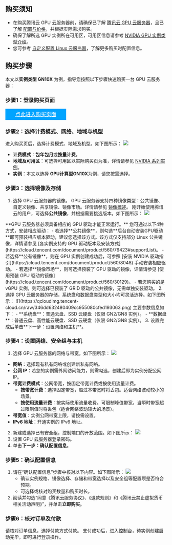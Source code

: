 ##  购买须知
- 在购买腾讯云 GPU 云服务器前，请确保已了解 [腾讯云 GPU 云服务器](https://cloud.tencent.com/document/product/560/8015)，且已了解 [配置与价格](https://cloud.tencent.com/document/product/560/8025)，并根据实际需求购买。
- 确保了解所选 GPU 实例所在可用区，可用区信息请参考 [NVIDIA GPU 实例类型介绍](https://cloud.tencent.com/document/product/560/19700)。
- 您可参考 [自定义配置 Linux 云服务器](https://cloud.tencent.com/document/product/213/10517)，了解更多购买时配置信息。

##  购买步骤
本文以**实例类型 GN10X** 为例，指导您按照以下步骤快速购买一台 GPU 云服务器：



### 步骤1：登录购买页面
<div style="background-color:#00A4FF; width: 190px; height: 35px; line-height:35px; text-align:center;"><a href="https://buy.cloud.tencent.com/?tab=custom&regionId=8&zoneId=800005&instanceType=GN7.5XLARGE80" target="_blank"  style="color: white; font-size:16px;" hotrep="document.guide.2764.btn2">点此进入购买页面</a></div>


### 步骤2：选择计费模式、网络、地域与机型
进入购买页后，选择计费模式、地域及机型。如下图所示：
![](https://qcloudimg.tencent-cloud.cn/raw/10fd0cb659db0abf6d64afdde5f2b790.png)
 - **计费模式**：**包年包月**或**按量计费**。
 - **地域及可用区**：可选择可用区以实际购买页为准，详情请参见 [NVIDIA 系列实例](https://cloud.tencent.com/document/product/560/19700)。
 - **实例**：本文以选择 **GPU计算型GN10X**为例，请您按需选择。


### 步骤3：选择镜像及存储

1. 选择 GPU 云服务器的镜像。
GPU 云服务器支持四种镜像类型：公共镜像、自定义镜像、共享镜像、镜像市场。详情请参见 [镜像概述](https://cloud.tencent.com/document/product/213/4940)。
刚开始使用腾讯云的用户，可选择**公共镜像**，并根据需要挑选版本。如下图所示：
![](https://qcloudimg.tencent-cloud.cn/raw/57e36543e247aff4be3f67489a782ff0.png)
<dx-alert infotype="notice" title="">
**GPU 云服务器必须具备相应的 GPU 驱动才能正常运行。** 您可通过以下4种方式，安装相应驱动：
 - 若选择**公共镜像**，则勾选**后台自动安装GPU驱动**即可预装相应版本驱动，建议您选择该方式。该方式仅支持部分 Linux 公共镜像，详情请参见 [各实例支持的 GPU 驱动版本及安装方式](https://cloud.tencent.com/document/product/560/76423#supportList)。
 - 若选择**公有镜像**，则在 GPU 实例创建成功后，可参照 [安装 NVIDIA 驱动指引](https://cloud.tencent.com/document/product/560/8048) 手动安装相应驱动。
 - 若选择**镜像市场**，则可选择预装了 GPU 驱动的镜像，详情请参见 [使用预装 GPU 驱动的镜像](https://cloud.tencent.com/document/product/560/30129)。
 - 若您购买的是 vGPU 实例，则可选择已预装了 GRID 驱动的公共镜像，无需单独安装驱动。
</dx-alert>
2. 选择 GPU 云服务器的存储，系统盘和数据盘类型和大小均可灵活选择。如下图所示：
![](https://qcloudimg.tencent-cloud.cn/raw/346dd632480409cc955080cfed193063.png)
主要参数信息如下：
 - **系统盘**：普通云盘、SSD 云硬盘（仅限 GN2/GN8 实例）。
 - **数据盘**：普通云盘、高性能云硬盘、SSD 云硬盘（仅限 GN2/GN8 实例）。
3. 设置完成后单击**下一步：设置网络和主机**。


### 步骤4：设置网络、安全组与主机
1. 选择 GPU 云服务器的网络与带宽。如下图所示：
![](https://qcloudimg.tencent-cloud.cn/raw/e4a514cdc29ea5a97ff003863ca41869.png)
 - **网络**：选择现有私有网络或创建新私有网络。
 - **公网 IP**：若您的实例需外网访问能力，则需勾选，创建后即为实例分配公网 IP。
 - **带宽计费模式**：公网带宽，按固定带宽计费或按使用流量计费。
    - **按带宽计费**：选择固定带宽，超过本带宽时将丢包。适合网络波动较小的场景。
    - **按使用流量计费**：按实际使用流量收费。可限制峰值带宽，当瞬时带宽超过限制值时将丢包（适合网络波动较大的场景）。
 - **带宽值**：实例公网带宽上限，请按需设置。
 - **IPv6 地址**：开通实例的 IPv6 地址。
2. 新建或选择已有安全组，控制端口的开放范围。如下图所示：
![](https://qcloudimg.tencent-cloud.cn/raw/9cbc1400d6818c212bc4960ca1553289.png)
3. 设置 GPU 云服务器登录密码。
4. 单击**下一步：确认配置信息**。 


### 步骤5：确认配置信息
1. 请在“确认配置信息”步骤中核对以下内容。如下图所示：
![](https://qcloudimg.tencent-cloud.cn/raw/05d008f69f73cc109b623f287d8a2805.png)
	- 确认实例规格、镜像选择、存储和带宽选择以及安全组等配置项是否符合预期。
	- 可选择或核对购买数量和购买时长。
2. 阅读并勾选“同意《腾讯云服务协议》、《退款规则》和《腾讯云禁止虚拟货币相关活动声明》”，并单击**立即购买**。


### 步骤6：核对订单及付款
请核对订单信息，选择付款方式付款。
支付成功后，进入控制台，待实例创建启动完毕，即可进行登录操作。


